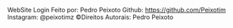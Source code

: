 WebSite Login Feito por: Pedro Peixoto 
Github: https://github.com/Peixotim
Instagram: @peixotimz
©Direitos Autorais: Pedro Peixoto
